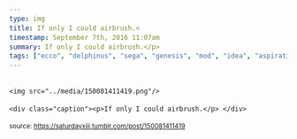 ```yaml
---
type: img
title: If only I could airbrush.<
timestamp: September 7th, 2016 11:07am
summary: If only I could airbrush.</p> 
tags: ["ecco", "delphinus", "sega", "genesis", "mod", "idea", "aspiration", "controllers", "art]
---
```


                
                
                
                                                                                        <img src="../media/150081411419.png"/>
                                                                                          <div class="caption"><p>If only I could airbrush.</p> </div>
                                    
                
                
                
                
                                
<small>source: https://saturdayxiii.tumblr.com/post/150081411419</small>